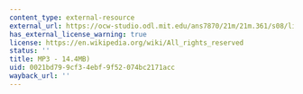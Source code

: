 ```yaml
---
content_type: external-resource
external_url: https://ocw-studio.odl.mit.edu/ans7870/21m/21m.361/s08/listening/0510_My_red-haired_girl-voice_text_Robert_Lax.mp3
has_external_license_warning: true
license: https://en.wikipedia.org/wiki/All_rights_reserved
status: ''
title: MP3 - 14.4MB)
uid: 0021bd79-9cf3-4ebf-9f52-074bc2171acc
wayback_url: ''
---
```

